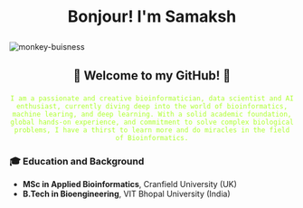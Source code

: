 # <p align="center">Bonjour! I'm Samaksh</p>

![monkey-buisness](https://github.com/user-attachments/assets/b4db14a0-0df4-44b5-a56d-245e5f51a2be)

## <p align="center">👾 Welcome to my GitHub! 👾</p> 
<p align="center"><code style="color : greenyellow;">I am a passionate and creative bioinformatician, data scientist and AI enthusiast, currently diving deep into the world of bioinformatics, machine learing, and deep learning. With a solid academic foundation, global hands-on experience, and commitment to solve complex biological problems, I have a thirst to learn more and do miracles in the field of Bioinformatics.</code></p>



### 🎓 **Education and Background**
- **MSc in Applied Bioinformatics**, Cranfield University (UK)
- **B.Tech in Bioengineering**, VIT Bhopal University (India)
